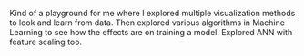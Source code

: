 Kind of a playground for me where I explored multiple visualization methods to look and learn from data. Then explored various algorithms in Machine Learning to see how the effects are on training a model. Explored ANN with feature scaling too.
